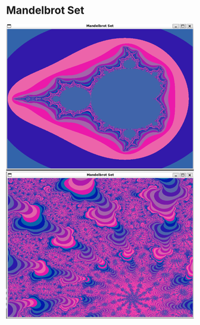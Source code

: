 # Mandelbrot Set


![picture](readme_pic//Mandelbrot-set.png)
![picture](readme_pic//Mandelbrot-set-zoomed.png)
